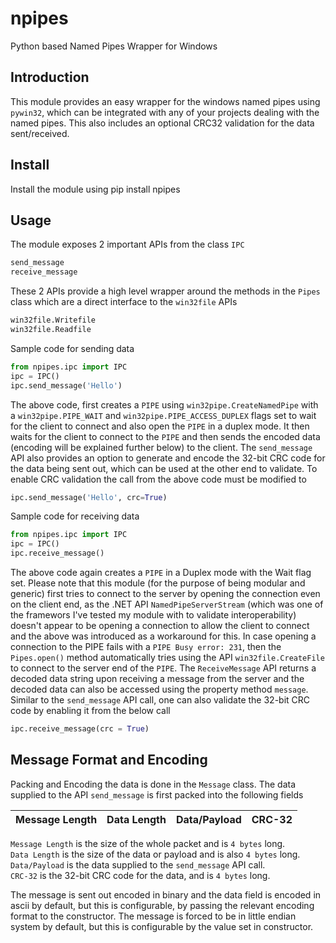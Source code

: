 # npipes
Python based Named Pipes Wrapper for Windows

## Introduction
This module provides an easy wrapper for the windows named pipes using ```pywin32```, which can be integrated with any of your projects dealing with the named pipes. This also includes an optional CRC32 validation for the data sent/received.

## Install
Install the module using pip install npipes  

## Usage
The module exposes 2 important APIs from the class ```IPC```
```Python 
send_message
receive_message
``` 
These 2 APIs provide a high level wrapper around the methods in the ```Pipes``` class which are a direct interface to the ```win32file``` APIs
```Python
win32file.Writefile 
win32file.Readfile
```
Sample code for sending data
```Python
from npipes.ipc import IPC
ipc = IPC()
ipc.send_message('Hello')
```
The above code, first creates a ```PIPE``` using ```win32pipe.CreateNamedPipe``` with a ```win32pipe.PIPE_WAIT``` and ```win32pipe.PIPE_ACCESS_DUPLEX``` flags set to wait for the client to connect and also open the ```PIPE``` in a duplex mode. It then waits for the client to connect to the ```PIPE``` and then sends the encoded data (encoding will be explained further below) to the client. 
The ```send_message``` API also provides an option to generate and encode the 32-bit CRC code for the data being sent out, which can be used at the other end to validate. To enable CRC validation the call from the above code must be modified to
```Python
ipc.send_message('Hello', crc=True)
```
Sample code for receiving data
```Python
from npipes.ipc import IPC
ipc = IPC()
ipc.receive_message()
```
The above code again creates a ```PIPE``` in a Duplex mode with the Wait flag set. Please note that this module (for the purpose of being modular and generic) first tries to connect to the server by opening the connection even on the client end, as the .NET API ```NamedPipeServerStream``` (which was one of the framewors I've tested my module with to validate interoperability) doesn't appear to be opening a connection to allow the client to connect and the above was introduced as a workaround for this. In case opening a connection to the PIPE fails with a ```PIPE Busy error: 231```, then the ```Pipes.open()``` method automatically tries using the API ```win32file.CreateFile``` to connect to the server end of the ```PIPE```. The ```ReceiveMessage``` API returns a decoded data string upon receiving a message from the server and the decoded data can also be accessed using the property method ```message```. Similar to the ```send_message``` API call, one can also validate the 32-bit CRC code by enabling it from the below call
```Python
ipc.receive_message(crc = True)
```

## Message Format and Encoding
Packing and Encoding the data is done in the ```Message``` class.
The data supplied to the API ```send_message``` is first packed into the following fields

| Message Length | Data Length |      Data/Payload       |  CRC-32  |
|----------------|-------------|-------------------------|----------|

```Message Length``` is the size of the whole packet and is ```4 bytes``` long.  
```Data Length``` is the size of the data or payload and is also ```4 bytes``` long.  
```Data/Payload``` is the data supplied to the ```send_message``` API call.  
```CRC-32``` is the 32-bit CRC code for the data, and is ```4 bytes``` long.  

The message is sent out encoded in binary and the data field is encoded in ascii by default, but this is configurable, by passing the relevant encoding format to the constructor. The message is forced to be in little endian system by default, but this is configurable by the value set in constructor.

